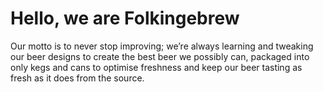 # Hello, we are Folkingebrew

Our motto is to never stop improving; we’re always learning and tweaking our beer designs to create the best beer we possibly can, packaged into only kegs and cans to optimise freshness and keep our beer tasting as fresh as it does from the source.
